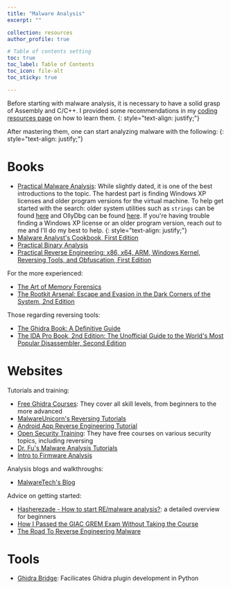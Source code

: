 ```yaml
---
title: "Malware Analysis"
excerpt: ""

collection: resources
author_profile: true

# Table of contents setting
toc: true
toc_label: Table of Contents
toc_icon: file-alt
toc_sticky: true

---
```


Before starting with malware analysis, it is necessary to have a solid grasp of Assembly and C/C++. I provided some recommendations in my [coding resources page](https://secnate.github.io/resources/coding/) on how to learn them.
{: style="text-align: justify;"}

After mastering them, one can start analyzing malware with the following:
{: style="text-align: justify;"}

# Books

- [Practical Malware Analysis](https://www.amazon.com/Practical-Malware-Analysis-Hands-Dissecting/dp/1593272901/ref=sr_1_3?dchild=1&keywords=practical+malware+analysis&qid=1594689921&sr=8-3): While slightly dated, it is one of the best introductions to the topic. The hardest part is finding Windows XP licenses and older program versions for the virtual machine. To help get started with the search: older system utilities such as `strings` can be found [here](https://web.archive.org/web/20051207015816/http://www.sysinternals.com/) and OllyDbg can be found [here](http://www.ollydbg.de/). If you're having trouble finding a Windows XP license or an older program version, reach out to me and I'll do my best to help.
{: style="text-align: justify;"}
- [Malware Analyst's Cookbook, First Edition](https://www.amazon.com/Malware-Analysts-Cookbook-DVD-Techniques/dp/0470613033/ref=sr_1_3?dchild=1&keywords=Malware+Analyst%E2%80%99s+Cookbook+and+DVD&qid=1594691519&sr=8-3)
- [Practical Binary Analysis](https://www.amazon.com/Practical-Binary-Analysis-Instrumentation-Disassembly/dp/1593279124/ref=pd_sbs_14_3/130-0318586-2399473?_encoding=UTF8&pd_rd_i=1593279124&pd_rd_r=a2624fb8-19ca-4ef6-8dc1-7f2fbbd28333&pd_rd_w=1DNmd&pd_rd_wg=2BV9l&pf_rd_p=bc074051-81d1-4874-a3fd-fd0c867ce3b4&pf_rd_r=BHN8YA533ZAP24ZZNEVR&psc=1&refRID=BHN8YA533ZAP24ZZNEVR)
- [Practical Reverse Engineering: x86, x64, ARM, Windows Kernel, Reversing Tools, and Obfuscation, First Edition](https://www.amazon.com/Practical-Reverse-Engineering-Reversing-Obfuscation/dp/1118787315)

For the more experienced:
- [The Art of Memory Forensics](https://www.amazon.com/Art-Memory-Forensics-Detecting-Malware/dp/1118825098/ref=redir_mobile_desktop?ie=UTF8&%2AVersion%2A=1&%2Aentries%2A=0)
- [The Rootkit Arsenal: Escape and Evasion in the Dark Corners of the System, 2nd Edition](https://www.amazon.com/Rootkit-Arsenal-Escape-Evasion-Corners/dp/144962636X)

Those regarding reversing tools:
- [The Ghidra Book: A Definitive Guide](https://www.amazon.com/Ghidra-Book-Definitive-Guide/dp/1718501021)
- [The IDA Pro Book, 2nd Edition: The Unofficial Guide to the World's Most Popular Disassembler, Second Edition](https://www.amazon.com/IDA-Pro-Book-Unofficial-Disassembler/dp/1593272898)

# Websites

Tutorials and training:
- [Free Ghidra Courses](https://ghidra.re/online-courses/): They cover all skill levels, from beginners to the more advanced
- [MalwareUnicorn's Reversing Tutorials](https://malwareunicorn.org/#/)
- [Android App Reverse Engineering Tutorial](https://maddiestone.github.io/AndroidAppRE/)
- [Open Security Training](http://opensecuritytraining.info/): They have free courses on various security topics, including reversing
- [Dr. Fu's Malware Analysis Tutorials](http://fumalwareanalysis.blogspot.com/p/malware-analysis-tutorials-reverse.html)
- [Intro to Firmware Analysis](https://n0.lol/i2fa/)

Analysis blogs and walkthroughs:
- [MalwareTech's Blog](https://www.malwaretech.com/category/malware-analysis)

Advice on getting started:
- [Hasherezade - How to start RE/malware analysis?](https://hshrzd.wordpress.com/how-to-start/): a detailed overview for beginners
- [How I Passed the GIAC GREM Exam Without Taking the Course](https://medium.com/@eaugusto/grey-box-testing-how-i-passed-the-giac-grem-exam-without-taking-the-course-fda132d177c3)
- [The Road To Reverse Engineering Malware](https://www.secjuice.com/the-road-to-reverse-engineering-malware/)

# Tools
- [Ghidra Bridge](https://github.com/justfoxing/ghidra_bridge): Facilicates Ghidra plugin development in Python